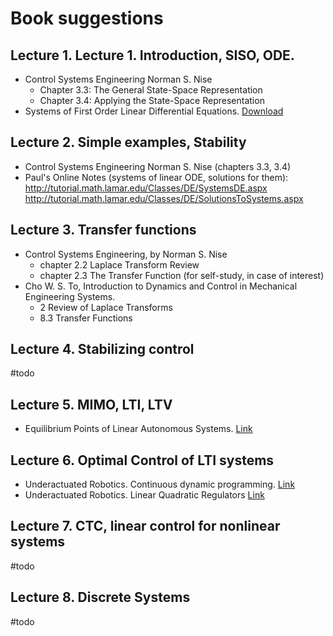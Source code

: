 # Book suggestions


## Lecture 1. Lecture 1. Introduction, SISO, ODE.

* Control Systems Engineering Norman S. Nise 
  * Chapter 3.3: The General State-Space Representation 
  * Chapter 3.4: Applying the State-Space Representation
* Systems of First Order Linear Differential Equations. 
[Download](http://www.personal.psu.edu/sxt104/class/Math251/Notes-LinearSystems.pdf)


## Lecture 2. Simple examples, Stability

* Control Systems Engineering Norman S. Nise (chapters 3.3, 3.4)
* Paul's Online Notes (systems of linear ODE, solutions for them):
http://tutorial.math.lamar.edu/Classes/DE/SystemsDE.aspx
http://tutorial.math.lamar.edu/Classes/DE/SolutionsToSystems.aspx


## Lecture 3. Transfer functions

* Control Systems Engineering, by Norman S. Nise 
  * chapter 2.2 Laplace Transform Review
  * chapter 2.3 The Transfer Function (for self-study, in case of interest)
* Cho W. S. To, Introduction to Dynamics and Control in Mechanical Engineering Systems. 
  * 2 Review of Laplace Transforms 
  * 8.3 Transfer Functions


## Lecture 4. Stabilizing control
#todo


## Lecture 5. MIMO, LTI, LTV
  * Equilibrium Points of Linear Autonomous Systems. 
  [Link](https://www.math24.net/linear-autonomous-systems-equilibrium-points/)


## Lecture 6. Optimal Control of LTI systems
 * Underactuated Robotics. Continuous dynamic programming.
   [Link](http://underactuated.csail.mit.edu/dp.html#section3)
 * Underactuated Robotics. Linear Quadratic Regulators
   [Link](http://underactuated.csail.mit.edu/lqr.html)


## Lecture 7. CTC, linear control for nonlinear systems
#todo


## Lecture 8. Discrete Systems
#todo
